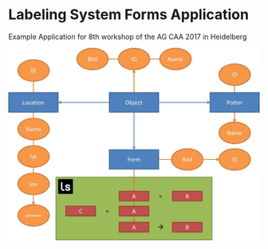 # Labeling System Forms Application

Example Application for 8th workshop of the AG CAA 2017 in Heidelberg

![datamodel](https://github.com/RGZM/LabelingSystemForms/blob/master/img/Form_LS.jpg)
